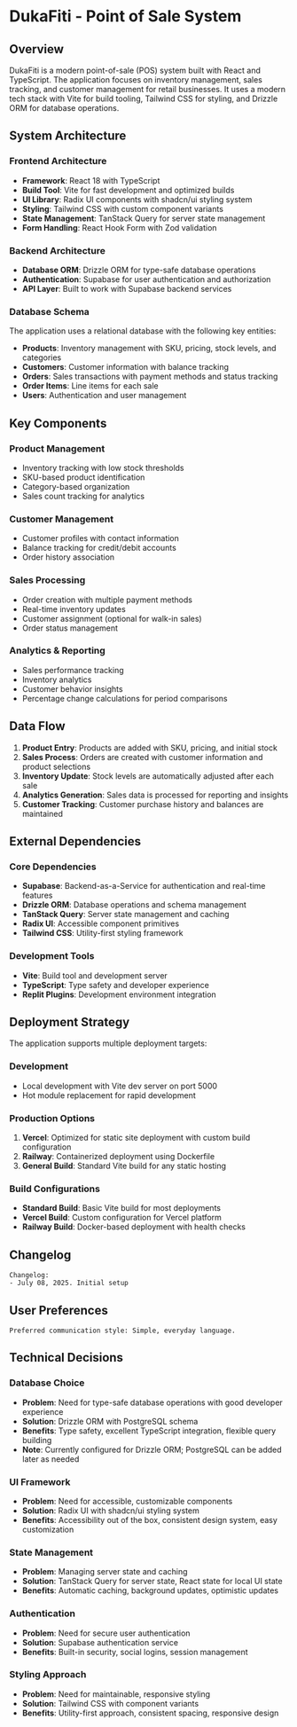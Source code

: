 # DukaFiti - Point of Sale System

## Overview

DukaFiti is a modern point-of-sale (POS) system built with React and TypeScript. The application focuses on inventory management, sales tracking, and customer management for retail businesses. It uses a modern tech stack with Vite for build tooling, Tailwind CSS for styling, and Drizzle ORM for database operations.

## System Architecture

### Frontend Architecture
- **Framework**: React 18 with TypeScript
- **Build Tool**: Vite for fast development and optimized builds
- **UI Library**: Radix UI components with shadcn/ui styling system
- **Styling**: Tailwind CSS with custom component variants
- **State Management**: TanStack Query for server state management
- **Form Handling**: React Hook Form with Zod validation

### Backend Architecture
- **Database ORM**: Drizzle ORM for type-safe database operations
- **Authentication**: Supabase for user authentication and authorization
- **API Layer**: Built to work with Supabase backend services

### Database Schema
The application uses a relational database with the following key entities:
- **Products**: Inventory management with SKU, pricing, stock levels, and categories
- **Customers**: Customer information with balance tracking
- **Orders**: Sales transactions with payment methods and status tracking
- **Order Items**: Line items for each sale
- **Users**: Authentication and user management

## Key Components

### Product Management
- Inventory tracking with low stock thresholds
- SKU-based product identification
- Category-based organization
- Sales count tracking for analytics

### Customer Management
- Customer profiles with contact information
- Balance tracking for credit/debit accounts
- Order history association

### Sales Processing
- Order creation with multiple payment methods
- Real-time inventory updates
- Customer assignment (optional for walk-in sales)
- Order status management

### Analytics & Reporting
- Sales performance tracking
- Inventory analytics
- Customer behavior insights
- Percentage change calculations for period comparisons

## Data Flow

1. **Product Entry**: Products are added with SKU, pricing, and initial stock
2. **Sales Process**: Orders are created with customer information and product selections
3. **Inventory Update**: Stock levels are automatically adjusted after each sale
4. **Analytics Generation**: Sales data is processed for reporting and insights
5. **Customer Tracking**: Customer purchase history and balances are maintained

## External Dependencies

### Core Dependencies
- **Supabase**: Backend-as-a-Service for authentication and real-time features
- **Drizzle ORM**: Database operations and schema management
- **TanStack Query**: Server state management and caching
- **Radix UI**: Accessible component primitives
- **Tailwind CSS**: Utility-first styling framework

### Development Tools
- **Vite**: Build tool and development server
- **TypeScript**: Type safety and developer experience
- **Replit Plugins**: Development environment integration

## Deployment Strategy

The application supports multiple deployment targets:

### Development
- Local development with Vite dev server on port 5000
- Hot module replacement for rapid development

### Production Options
1. **Vercel**: Optimized for static site deployment with custom build configuration
2. **Railway**: Containerized deployment using Dockerfile
3. **General Build**: Standard Vite build for any static hosting

### Build Configurations
- **Standard Build**: Basic Vite build for most deployments
- **Vercel Build**: Custom configuration for Vercel platform
- **Railway Build**: Docker-based deployment with health checks

## Changelog

```
Changelog:
- July 08, 2025. Initial setup
```

## User Preferences

```
Preferred communication style: Simple, everyday language.
```

## Technical Decisions

### Database Choice
- **Problem**: Need for type-safe database operations with good developer experience
- **Solution**: Drizzle ORM with PostgreSQL schema
- **Benefits**: Type safety, excellent TypeScript integration, flexible query building
- **Note**: Currently configured for Drizzle ORM; PostgreSQL can be added later as needed

### UI Framework
- **Problem**: Need for accessible, customizable components
- **Solution**: Radix UI with shadcn/ui styling system
- **Benefits**: Accessibility out of the box, consistent design system, easy customization

### State Management
- **Problem**: Managing server state and caching
- **Solution**: TanStack Query for server state, React state for local UI state
- **Benefits**: Automatic caching, background updates, optimistic updates

### Authentication
- **Problem**: Need for secure user authentication
- **Solution**: Supabase authentication service
- **Benefits**: Built-in security, social logins, session management

### Styling Approach
- **Problem**: Need for maintainable, responsive styling
- **Solution**: Tailwind CSS with component variants
- **Benefits**: Utility-first approach, consistent spacing, responsive design